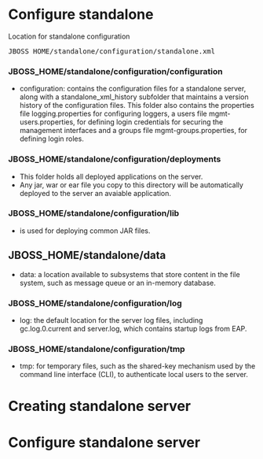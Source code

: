 # Configure standalone 
Location for standalone configuration
<pre>
JBOSS_HOME/standalone/configuration/standalone.xml
</pre>


### JBOSS_HOME/standalone/configuration/configuration
- configuration: contains the configuration files for a standalone server, along with a standalone_xml_history subfolder that maintains a version history of the configuration files. This folder also contains the properties file logging.properties for configuring loggers, a users file mgmt-users.properties, for defining login credentials for securing the management interfaces and a groups file mgmt-groups.properties, for defining login roles.

### JBOSS_HOME/standalone/configuration/deployments
- This folder holds all deployed applications on the server.
- Any jar, war or ear file you copy to this directory will be automatically deployed to the server an avaiable application.

### JBOSS_HOME/standalone/configuration/lib
- is used for deploying common JAR files. 

## JBOSS_HOME/standalone/data
- data: a location available to subsystems that store content in the file system, such as message queue or an in-memory database.

### JBOSS_HOME/standalone/configuration/log
- log: the default location for the server log files, including gc.log.0.current and server.log, which contains startup logs from EAP.

### JBOSS_HOME/standalone/configuration/tmp
- tmp: for temporary files, such as the shared-key mechanism used by the command line interface (CLI), to authenticate local users to the server.


# Creating standalone server

# Configure standalone server
